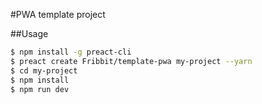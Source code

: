 #PWA template project

##Usage

``` bash
$ npm install -g preact-cli
$ preact create Fribbit/template-pwa my-project --yarn
$ cd my-project
$ npm install
$ npm run dev
```